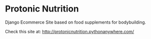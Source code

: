 # Protonic Nutrition
Django Ecommerce Site based on food supplements for bodybuilding.

Check this site at: http://protonicnutrition.pythonanywhere.com/

